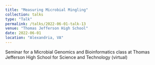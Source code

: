 ```yaml
---
title: "Measuring Microbial Mingling"
collection: talks
type: "Talk"
permalink: /talks/2022-06-01-talk-13
venue: "Thomas Jefferson High School"
date: 2022-06-01
location: "Alexandria, VA"
---
```


Seminar for a Microbial Genomics and Bioinformatics class at Thomas Jefferson High School for Science and Technology (virtual)
